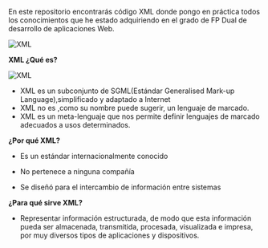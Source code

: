 En este repositorio encontrarás código XML donde pongo en práctica todos los conocimientos que he estado adquiriendo en el grado de FP Dual de desarrollo de aplicaciones Web.



![XML](https://megafiscalmx.files.wordpress.com/2014/01/invalid-xml.gif)


 **XML ¿Qué es?**
 
  ![XML](http://www.mundolinux.info/img_1.jpg)

 - XML es un subconjunto de SGML(Estándar Generalised Mark-up   
   Language),simplificado y adaptado a Internet
 - XML no es ,como su nombre puede sugerir, un lenguaje de marcado.
 - XML es un meta-lenguaje que nos permite definir lenguajes de marcado adecuados a usos determinados.

**¿Por qué XML?**

 - Es un estándar internacionalmente conocido

 - No pertenece a ninguna compañía
 
 - Se diseñó para el intercambio de información entre sistemas

**¿Para qué sirve XML?**

 - Representar información estructurada, de
   modo que esta información pueda ser almacenada, transmitida,
   procesada, visualizada e impresa, por muy diversos tipos de
   aplicaciones y dispositivos.

